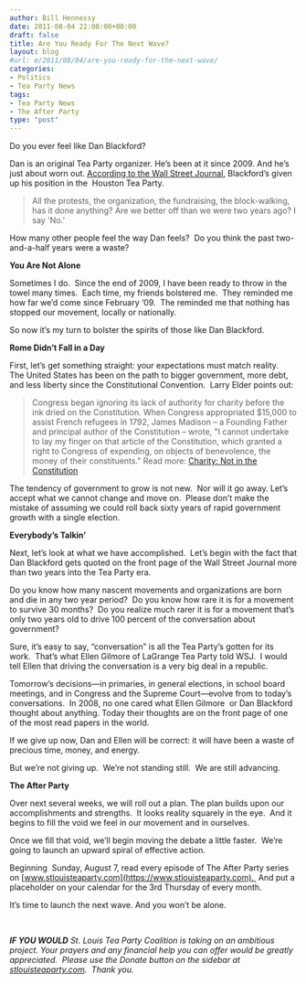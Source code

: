 ```yaml
---
author: Bill Hennessy
date: 2011-08-04 22:08:00+00:00
draft: false
title: Are You Ready For The Next Wave?
layout: blog
#url: e/2011/08/04/are-you-ready-for-the-next-wave/
categories:
- Politics
- Tea Party News
tags:
- Tea Party News
- The After Party
type: "post"
---
```


Do you ever feel like Dan Blackford?

Dan is an original Tea Party organizer. He’s been at it since 2009. And he’s just about worn out. [According to the Wall Street Journal](https://online.wsj.com/article/SB10001424053111903635604576474050402040650.html?KEYWORDS=tea+party), Blackford’s given up his position in the  Houston Tea Party.



> All the protests, the organization, the fundraising, the block-walking, has it done anything? Are we better off than we were two years ago? I say 'No.’



How many other people feel the way Dan feels?  Do you think the past two-and-a-half years were a waste?

**You Are Not Alone**

Sometimes I do.  Since the end of 2009, I have been ready to throw in the towel many times.  Each time, my friends bolstered me.  They reminded me how far we’d come since February ‘09.  The reminded me that nothing has stopped our movement, locally or nationally.

So now it’s my turn to bolster the spirits of those like Dan Blackford.

**Rome Didn’t Fall in a Day**

First, let’s get something straight: your expectations must match reality.  The United States has been on the path to bigger government, more debt, and less liberty since the Constitutional Convention.  Larry Elder points out:



> Congress began ignoring its lack of authority for charity before the ink dried on the Constitution. When Congress appropriated $15,000 to assist French refugees in 1792, James Madison – a Founding Father and principal author of the Constitution – wrote, "I cannot undertake to lay my finger on that article of the Constitution, which granted a right to Congress of expending, on objects of benevolence, the money of their constituents."
Read more: [Charity: Not in the Constitution](https://www.wnd.com/index.php?pageId=108045#ixzz1U3lot3ii)



The tendency of government to grow is not new.  Nor will it go away. Let’s accept what we cannot change and move on.  Please don’t make the mistake of assuming we could roll back sixty years of rapid government growth with a single election.  

**Everybody’s Talkin’**

Next, let’s look at what we have accomplished.  Let’s begin with the fact that Dan Blackford gets quoted on the front page of the Wall Street Journal more than two years into the Tea Party era.  

Do you know how many nascent movements and organizations are born and die in any two year period?  Do you know how rare it is for a movement to survive 30 months?  Do you realize much rarer it is for a movement that’s only two years old to drive 100 percent of the conversation about government?

Sure, it’s easy to say, “conversation” is all the Tea Party’s gotten for its work.  That’s what Ellen Gilmore of LaGrange Tea Party told WSJ.  I would tell Ellen that driving the conversation is a very big deal in a republic.

Tomorrow’s decisions—in primaries, in general elections, in school board meetings, and in Congress and the Supreme Court—evolve from to today’s conversations.  In 2008, no one cared what Ellen Gilmore  or Dan Blackford thought about anything. Today their thoughts are on the front page of one of the most read papers in the world. 

If we give up now, Dan and Ellen will be correct: it will have been a waste of precious time, money, and energy. 

But we’re not giving up.  We’re not standing still.  We are still advancing.

**The After Party**

Over next several weeks, we will roll out a plan. The plan builds upon our accomplishments and strengths.  It looks reality squarely in the eye.  And it begins to fill the void we feel in our movement and in ourselves. 

Once we fill that void, we’ll begin moving the debate a little faster.  We’re going to launch an upward spiral of effective action. 

Beginning  Sunday, August 7, read every episode of The After Party series on [www.stlouisteaparty.com](https://www.stlouisteaparty.com).  And put a placeholder on your calendar for the 3rd Thursday of every month.  

It’s time to launch the next wave. And you won’t be alone.

 

_**IF YOU WOULD** St. Louis Tea Party Coalition is taking on an ambitious project. Your prayers and any financial help you can offer would be greatly appreciated.  Please use the Donate button on the sidebar at [stlouisteaparty.com](https://stlouisteaparty.com).  Thank you._
